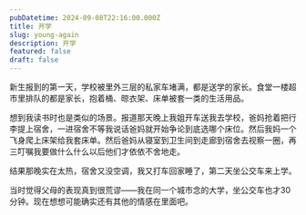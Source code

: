 ```yaml
---
pubDatetime: 2024-09-08T22:16:00.000Z
title: 开学
slug: young-again
description: 开学
featured: false
draft: false
---
```


新生报到的第一天，学校被里外三层的私家车堵满，都是送学的家长。食堂一楼超市里排队的都是家长，抱着桶、晾衣架、床单被套一类的生活用品。

想到我读书时也是类似的场景。报道那天晚上我姐开车送我去学校，爸妈抢着把行李提上宿舍，一进宿舍不等我说话爸妈就开始争论到底选哪个床位。然后我妈一个飞身爬上床架给我套床单。然后爸妈从寝室到卫生间到走廊到宿舍去视察一圈，再三叮嘱我要做什么什么以后他们才依依不舍地走。

结果那晚实在太热，宿舍又没空调，我又打车回家睡了，第二天坐公交车来上学。

当时觉得父母的表现真到很荒谬——我在同一个城市念的大学，坐公交车也才30分钟。现在想想可能确实还有其他的情感在里面吧。